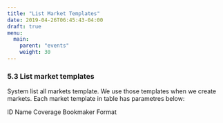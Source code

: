 ```yaml
---
title: "List Market Templates"
date: 2019-04-26T06:45:43-04:00
draft: true
menu:
  main:
    parent: "events"
    weight: 30
---
```


### 5.3 List market templates

System list all markets template. We use those templates when we create markets. Each market template in table has parametres below:

ID
Name
Coverage
Bookmaker
Format
